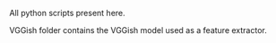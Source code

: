 All python scripts present here. 

VGGish folder contains the VGGish model used as a feature extractor. 
